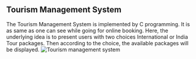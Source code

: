 ## Tourism Management System
The Tourism Management System is implemented by C programming. It is as same as one can see while going for online booking. Here, the underlying idea is to present users with two choices International or India Tour packages. Then according to the choice, the available packages will be displayed.
![Tourism management system](https://github.com/user-attachments/assets/1e893776-c504-4768-9b8a-20ff9be8681b)
